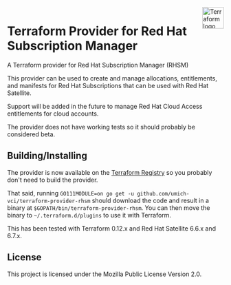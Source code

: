 <a href="https://terraform.io">
    <img src="https://cdn.rawgit.com/hashicorp/terraform-website/master/content/source/assets/images/logo-hashicorp.svg" alt="Terraform logo" title="Terraform" align="right" height="50" />
</a>

# Terraform Provider for Red Hat Subscription Manager

A Terraform provider for Red Hat Subscription Manager (RHSM)

This provider can be used to create and manage allocations, entitlements, and manifests for Red Hat Subscriptions
that can be used with Red Hat Satellite.

Support will be added in the future to manage Red Hat Cloud Access entitlements for cloud accounts.

The provider does not have working tests so it should probably be considered beta.

## Building/Installing

The provider is now available on the [Terraform Registry](https://registry.terraform.io/providers/umich-vci/rhsm/latest) so you probably don't need to build the provider.

That said, running `GO111MODULE=on go get -u github.com/umich-vci/terraform-provider-rhsm` should download
the code and result in a binary at `$GOPATH/bin/terraform-provider-rhsm`. You can then move the
binary to `~/.terraform.d/plugins` to use it with Terraform.

This has been tested with Terraform 0.12.x and Red Hat Satellite 6.6.x and 6.7.x.

## License

This project is licensed under the Mozilla Public License Version 2.0.

